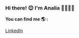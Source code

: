 ### Hi there! 😊 I'm Analia 👩🏻‍💻✨
**You can find me 🌎 :**

[LinkedIn](https://www.linkedin.com/in/analia-rosales-2294bb20b/)</br>

